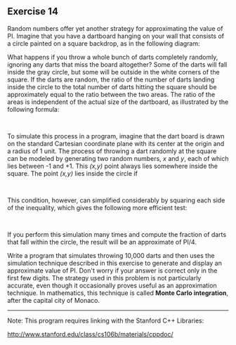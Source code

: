 Exercise 14
----------- 

Random numbers offer yet another strategy for approximating the value of PI. Imagine that you have a dartboard hanging on your wall that consists of a circle painted on a square backdrop, as in the following diagram:

What happens if you throw a whole bunch of darts completely randomly, ignoring any darts that miss the board altogether? Some of the darts will fall inside the gray circle, but some will be outside in the white corners of the square. If the darts are random, the ratio of the number of darts landing inside the circle to the total number of darts hitting the square should be approximately equal to the ratio between the two areas. The ratio of the areas is independent of the actual size of the dartboard, as illustrated by the following formula:

<pre>

</pre>

To simulate this process in a program, imagine that the dart board is drawn on the standard Cartesian coordinate plane with its center at the origin and a radius of 1 unit. The process of throwing a dart randomly at the square can be modeled by generating two random numbers, *x* and *y*, each of which lies between -1 and +1. This *(x,y)* point always lies somewhere inside the square. The point *(x,y)* lies inside the circle if

<pre>

</pre>

This condition, however, can simplified considerably by squaring each side of the inequality, which gives the following more efficient test:

<pre>

</pre>

If you perform this simulation many times and compute the fraction of darts that fall within the circle, the result will be an approximate of PI/4.

Write a program that simulates throwing 10,000 darts and then uses the simulation technique described in this exercise to generate and display an approximate value of PI. Don't worry if your answer is correct only in the first few digits. The strategy used in this problem is not particularly accurate, even though it occasionally proves useful as an approximation technique. In mathematics, this technique is called **Monte Carlo integration**, after the capital city of Monaco.

--- 

Note: This program requires linking with the Stanford C++ Libraries:

http://www.stanford.edu/class/cs106b/materials/cppdoc/